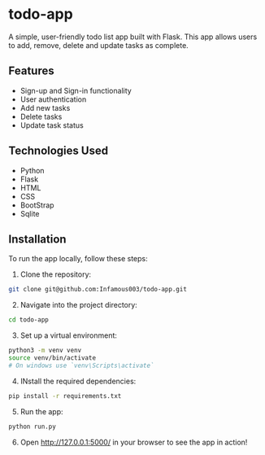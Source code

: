 # todo-app

A simple, user-friendly todo list app built with Flask. This app allows users to add, remove, delete and update tasks as complete.

## Features

- Sign-up and Sign-in functionality
- User authentication
- Add new tasks
- Delete tasks
- Update task status

## Technologies Used

- Python
- Flask
- HTML
- CSS
- BootStrap
- Sqlite

## Installation

To run the app locally, follow these steps:
1. Clone the repository:
```bash
git clone git@github.com:Infamous003/todo-app.git
```

2. Navigate into the project directory:
```bash
cd todo-app
```

3. Set up a virtual environment: 
```bash
python3 -m venv venv
source venv/bin/activate
# On windows use `venv\Scripts\activate`
```

4. INstall the required dependencies:
```bash
pip install -r requirements.txt
```

5. Run the app:
```bash
python run.py
```

6. Open http://127.0.0.1:5000/ in your browser to see the app in action!